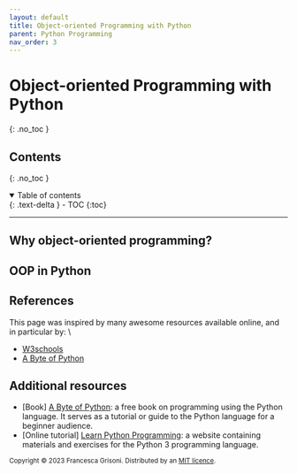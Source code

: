 ```yaml
---
layout: default
title: Object-oriented Programming with Python
parent: Python Programming
nav_order: 3
---
```


# Object-oriented Programming with Python
{: .no_toc }

## Contents
{: .no_toc }

<details open markdown="block">
  <summary>
    Table of contents
  </summary>
  {: .text-delta }
- TOC
{:toc}
</details>

---



## Why object-oriented programming?


## OOP in Python


## References
This page was inspired by many awesome resources available online, and in particular by:  \
* [W3schools](https://www.w3schools.com/python/python_variables_multiple.asp)
* [A Byte of Python](https://python.swaroopch.com/)

## Additional resources
* [Book] [A Byte of Python](https://python.swaroopch.com/):  a free book on programming using the Python language. It serves as a tutorial or guide to the Python language for a beginner audience. 
* [Online tutorial] [Learn Python Programming](https://pythonbasics.org/): a website containing materials and exercises for the Python 3 programming language.

<sub>Copyright &copy; 2023 Francesca Grisoni. Distributed by an [MIT licence](LICENSE).</sub>
